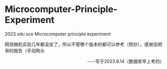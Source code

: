 # Microcomputer-Principle-Experiment
2023 xdu sce Microcomputer principle experiment


网信微机实验几年都没变了，所以不管哪个版本的都可以参考（照抄），感谢佳明哥的报告（手动狗头

<p align="right" >  ----写于2023.6.14（数据库早上考的）</p>
